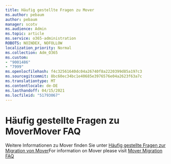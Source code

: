 ```yaml
---
title: Häufig gestellte Fragen zu Mover
ms.author: pebaum
author: pebaum
manager: scotv
ms.audience: Admin
ms.topic: article
ms.service: o365-administration
ROBOTS: NOINDEX, NOFOLLOW
localization_priority: Normal
ms.collection: Adm_O365
ms.custom:
- "9001486"
- "7999"
ms.openlocfilehash: f4c32561640dc04a26740f8a2220399d85a197c3
ms.sourcegitcommit: 8bc60ec34bc1e40685e3976576e04a2623f63a7c
ms.translationtype: MT
ms.contentlocale: de-DE
ms.lasthandoff: 04/15/2021
ms.locfileid: "51793067"
---
```

# <a name="mover-faq"></a><span data-ttu-id="fc2c8-102">Häufig gestellte Fragen zu Mover</span><span class="sxs-lookup"><span data-stu-id="fc2c8-102">Mover FAQ</span></span>

<span data-ttu-id="fc2c8-103">Weitere Informationen zu Mover finden Sie unter [Häufig gestellte Fragen zur Migration von Mover](https://docs.microsoft.com/sharepointmigration/mover-migration-faq)</span><span class="sxs-lookup"><span data-stu-id="fc2c8-103">For information on Mover please visit [Mover Migration FAQ](https://docs.microsoft.com/sharepointmigration/mover-migration-faq)</span></span>
